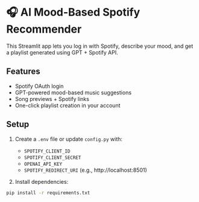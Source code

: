 # 🎧 AI Mood-Based Spotify Recommender

This Streamlit app lets you log in with Spotify, describe your mood, and get a playlist generated using GPT + Spotify API.

## Features
- Spotify OAuth login
- GPT-powered mood-based music suggestions
- Song previews + Spotify links
- One-click playlist creation in your account

## Setup

1. Create a `.env` file or update `config.py` with:
   - `SPOTIFY_CLIENT_ID`
   - `SPOTIFY_CLIENT_SECRET`
   - `OPENAI_API_KEY`
   - `SPOTIFY_REDIRECT_URI` (e.g., http://localhost:8501)

2. Install dependencies:
```bash
pip install -r requirements.txt
